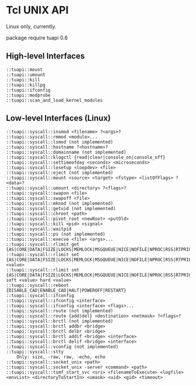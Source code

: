 Tcl UNIX API
============

Linux only, currently.


package require tuapi 0.6

High-level Interfaces
---------------------
	::tuapi::mount
	::tuapi::umount
	::tuapi::kill
	::tuapi::killpg
	::tuapi::ifconfig
	::tuapi::modprobe
	::tuapi::scan_and_load_kernel_modules

Low-level Interfaces (Linux)
----------------------------
	::tuapi::syscall::insmod <filename> ?<args>?
	::tuapi::syscall::rmmod <module>...
	::tuapi::syscall::lsmod (not implemented)
	::tuapi::syscall::hostname ?<hostname>?
	::tuapi::syscall::domainname (not implemented)
	::tuapi::syscall::klogctl {read|clear|console_on|console_off}
	::tuapi::syscall::settimeofday <seconds> <microseconds>
	::tuapi::syscall::losetup <loopdev> <file>
	::tuapi::syscall::eject (not implemented)
	::tuapi::syscall::mount <source> <target> <fstype> <listOfFlags> ?<data>?
	::tuapi::syscall::umount <directory> ?<flags>?
	::tuapi::syscall::swapon <file>
	::tuapi::syscall::swapoff <file>
	::tuapi::syscall::mknod (not implemented)
	::tuapi::syscall::getuid (not implemented)
	::tuapi::syscall::chroot <path>
	::tuapi::syscall::pivot_root <newRoot> <putOld>
	::tuapi::syscall::kill <pid> <signal>
	::tuapi::syscall::waitpid
	::tuapi::syscall::ps (not implemented)
	::tuapi::syscall::execve <file> <args>...
	::tuapi::syscall::rlimit get {AS|CORE|DATA|FSIZE|LOCKS|MEMLOCK|MSGQUEUE|NICE|NOFILE|NPROC|RSS|RTPRIO|RTTIME|SIGPENDING|STACK}
	::tuapi::syscall::rlimit set {AS|CORE|DATA|FSIZE|LOCKS|MEMLOCK|MSGQUEUE|NICE|NOFILE|NPROC|RSS|RTPRIO|RTTIME|SIGPENDING|STACK} <value>
	::tuapi::syscall::rlimit set {AS|CORE|DATA|FSIZE|LOCKS|MEMLOCK|MSGQUEUE|NICE|NOFILE|NPROC|RSS|RTPRIO|RTTIME|SIGPENDING|STACK} soft <value> hard <value>
	::tuapi::syscall::reboot {DISABLE_CAD|ENABLE_CAD|HALT|POWEROFF|RESTART}
	::tuapi::syscall::ifconfig
	::tuapi::syscall::ifconfig <interface>
	::tuapi::syscall::ifconfig <interface> <flags>...
	::tuapi::syscall::route (not implemented)
	::tuapi::syscall::route {add|del} <destination> <netmask> ?<flags>?
	::tuapi::syscall::brctl (not implemented)
	::tuapi::syscall::brctl addbr <bridge>
	::tuapi::syscall::brctl delbr <bridge>
	::tuapi::syscall::brctl addif <bridge> <interface>
	::tuapi::syscall::brctl delif <bridge> <interface>
	::tuapi::syscall::vconfig (not implemented)
	::tuapi::syscall::stty
		Only: size, -raw, raw, -echo, echo
	::tuapi::syscall::socket_unix <path>
	::tuapi::syscall::socket_unix -server <command> <path>
	::tuapi::syscall::tsmf_start_svc <sri> <filenameToExecute> <logfile> <envList> <directoryToStartIn> <umask> <uid> <gid> <timeout>
